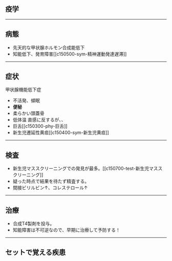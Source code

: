 ## 疫学
---
## 病態
- 先天的な甲状腺ホルモン合成能低下
- 知能低下、発育障害[[c150500-sym-精神運動発達遅滞]]
---
## 症状
甲状腺機能低下症
- 不活発、傾眠
- **便秘**
- 柔らかい頭蓋骨
- 低体温
直感に反するが、、
- 巨舌[[c150300-phy-巨舌]]
- 新生児遷延性黄疸[[c150400-sym-新生児黄疸]]
---
## 検査
- 新生児マススクリーニングでの発見が最多。[[c150700-test-新生児マススクリーニング]]
- 疑った時点で結果を待たず精査する。
- 間接ビリルビン↑、コレステロール↑
---
## 治療
- 合成T4製剤を投与。
- 知能障害は不可逆なので、早期に治療して予防する！
---
## セットで覚える疾患
